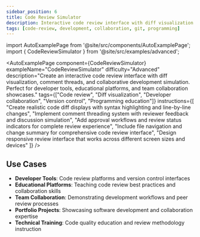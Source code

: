 ```yaml
---
sidebar_position: 6
title: Code Review Simulator
description: Interactive code review interface with diff visualization and comment system
tags: [code-review, development, collaboration, git, programming]
---
```


import AutoExamplePage from '@site/src/components/AutoExamplePage';
import { CodeReviewSimulator } from '@site/src/examples/advanced';

<AutoExamplePage
component={CodeReviewSimulator}
exampleName="CodeReviewSimulator"
difficulty="Advanced"
description="Create an interactive code review interface with diff visualization, comment threads, and collaborative development simulation. Perfect for developer tools, educational platforms, and team collaboration showcases."
tags={["Code review", "Diff visualization", "Developer collaboration", "Version control", "Programming education"]}
instructions={[
"Create realistic code diff displays with syntax highlighting and line-by-line changes",
"Implement comment threading system with reviewer feedback and discussion simulation",
"Add approval workflows and review status indicators for complete review experience",
"Include file navigation and change summary for comprehensive code review interface",
"Design responsive review interface that works across different screen sizes and devices"
]}
/>

## Use Cases

- **Developer Tools**: Code review platforms and version control interfaces
- **Educational Platforms**: Teaching code review best practices and collaboration skills
- **Team Collaboration**: Demonstrating development workflows and peer review processes
- **Portfolio Projects**: Showcasing software development and collaboration expertise
- **Technical Training**: Code quality education and review methodology instruction